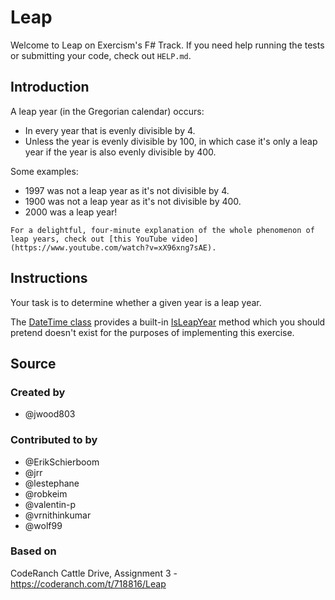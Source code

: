 # Leap

Welcome to Leap on Exercism's F# Track.
If you need help running the tests or submitting your code, check out `HELP.md`.

## Introduction

A leap year (in the Gregorian calendar) occurs:

- In every year that is evenly divisible by 4.
- Unless the year is evenly divisible by 100, in which case it's only a leap year if the year is also evenly divisible by 400.

Some examples:

- 1997 was not a leap year as it's not divisible by 4.
- 1900 was not a leap year as it's not divisible by 400.
- 2000 was a leap year!

~~~~exercism/note
For a delightful, four-minute explanation of the whole phenomenon of leap years, check out [this YouTube video](https://www.youtube.com/watch?v=xX96xng7sAE).
~~~~

## Instructions

Your task is to determine whether a given year is a leap year.

The [DateTime class][datetime] provides a built-in [IsLeapYear][datetime.isleapyear] method
which you should pretend doesn't exist for the purposes of implementing this exercise.

[datetime]: https://learn.microsoft.com/en-us/dotnet/api/system.datetime
[datetime.isleapyear]: https://learn.microsoft.com/en-us/dotnet/api/system.datetime.isleapyear

## Source

### Created by

- @jwood803

### Contributed to by

- @ErikSchierboom
- @jrr
- @lestephane
- @robkeim
- @valentin-p
- @vrnithinkumar
- @wolf99

### Based on

CodeRanch Cattle Drive, Assignment 3 - https://coderanch.com/t/718816/Leap